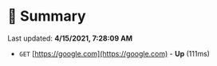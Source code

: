 # 📖 Summary
Last updated: **4/15/2021, 7:28:09 AM**

- `GET` [https://google.com](https://google.com) - **Up** (111ms)
